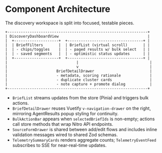 # Component Architecture
The discovery workspace is split into focused, testable pieces.

```
+---------------------------------------------------------------+
| DiscoveryDashboardView                                        |
|  +--------------------+  +----------------------------------+ |
|  | BriefFilters       |  | BriefList (virtual scroll)       | |
|  | - chips/toggles    |  | - paged results w/ bulk select   | |
|  | - saved segments   |  | - optimistic status updates      | |
|  +--------------------+  +----------------------------------+ |
|                               |                                |
|                               v                                |
|                      BriefDetailDrawer                         |
|                      - metadata, scoring rationale             |
|                      - duplicate cluster cards                 |
|                      - note capture + promote dialog           |
+---------------------------------------------------------------+
```

- `BriefList` streams updates from the store (Pinia) and triggers bulk actions.
- `BriefDetailDrawer` reuses Vuetify `v-navigation-drawer` on the right, mirroring AgentResults popup styling for continuity.
- `BulkActionBar` appears when `selectedBriefIds` is non-empty; actions call store methods that wrap Nitro API endpoints.
- `SourceFormDrawer` is shared between add/edit flows and includes inline validation messages wired to shared Zod schemas.
- `TelemetrySummaryCards` renders aggregate counts; `TelemetryEventFeed` subscribes to SSE for near-real-time updates.
